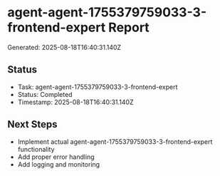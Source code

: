 # agent-agent-1755379759033-3-frontend-expert Report

Generated: 2025-08-18T16:40:31.140Z

## Status
- Task: agent-agent-1755379759033-3-frontend-expert
- Status: Completed
- Timestamp: 2025-08-18T16:40:31.140Z

## Next Steps
- Implement actual agent-agent-1755379759033-3-frontend-expert functionality
- Add proper error handling
- Add logging and monitoring
